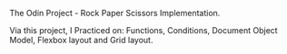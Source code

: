 The Odin Project - Rock Paper Scissors Implementation.

Via this project, I Practiced on:
Functions,
Conditions,
Document Object Model,
Flexbox layout and
Grid layout.